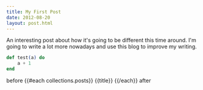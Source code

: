 ```yaml
---
title: My First Post
date: 2012-08-20
layout: post.html
---
```


An interesting post about how it's going to be different this time around. I'm going to write a lot more nowadays and use this blog to improve my writing.

```elixir
def test(a) do
    a + 1
end
```


before
{{#each collections.posts}} {{title}} {{/each}}
after
